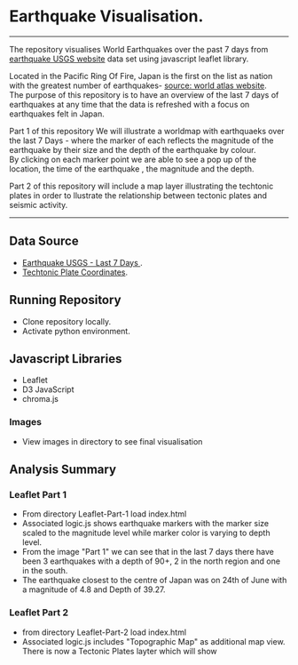 # Earthquake Visualisation.
--------------
The repository visualises World Earthquakes over the past 7 days from [earthquake USGS website](https://earthquake.usgs.gov/earthquakes/feed/v1.0/geojson.php) data set using javascript leaflet library.  

Located in the Pacific Ring Of Fire, Japan is the first on the list as nation with the greatest number of earthquakes- [source: world atlas website](https://www.worldatlas.com/articles/the-world-s-10-most-earthquake-prone-countries.html).  
The purpose of this repository is to have an overview of the last 7 days of earthquakes at any time that the data is refreshed with a focus on earthquakes felt in Japan.  
  
Part 1 of this repository We will illustrate a worldmap with earthquaeks over the last 7 Days - where the marker of each reflects the magnitude of the earthquake by their size and the depth of the earthquake by colour.   
By clicking on each marker point we are able to see a pop up of the location, the time of the earthquake , the magnitude and the depth.

  
Part 2 of this repository will include a map layer illustrating the techtonic plates in order to llustrate the relationship between tectonic plates and seismic activity. 

--------------

## Data Source
- [Earthquake USGS - Last 7 Days ](https://earthquake.usgs.gov/earthquakes/feed/v1.0/summary/all_week.geojson).  
- [Techtonic Plate Coordinates](https://github.com/fraxen/tectonicplates).  


## Running Repository 
- Clone repository locally.
- Activate python environment.  

## Javascript Libraries
- Leaflet 
- D3 JavaScript
- chroma.js 
    
### Images
- View images in directory to see final visualisation

## Analysis Summary
### Leaflet Part 1
- From directory Leaflet-Part-1 load index.html
- Associated logic.js shows earthquake markers with the marker size scaled to the magnitude level while marker color is varying to depth level.  
- From the image "Part 1" we can see that in the last 7 days there have been 3 earthquakes with a depth of 90+, 2 in the north region and one in the south.  
- The earthquake closest to the centre of Japan was on 24th of June with a magnitude of 4.8 and Depth of 39.27.  
    
### Leaflet Part 2
- from directory Leaflet-Part-2 load index.html
- Associated logic.js includes "Topographic Map" as additional map view.  
    There is now a Tectonic Plates layter which will show 
